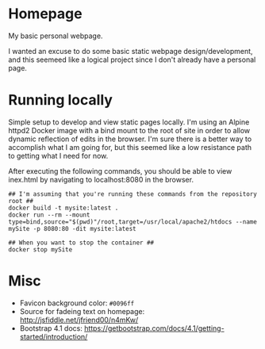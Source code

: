 # Homepage
My basic personal webpage.

I wanted an excuse to do some basic static webpage design/development, and this
seemeed like a logical project since I don't already have a personal page.

# Running locally

Simple setup to develop and view static pages locally. I'm using an Alpine
httpd2 Docker image with a bind mount to the root of site in order to
allow dynamic reflection of edits in the browser. I'm sure there is a
better way to accomplish what I am going for, but this seemed like a low
resistance path to getting what I need for now.

After executing the following commands, you should be able to view inex.html by
navigating to localhost:8080 in the browser.

```
## I'm assuming that you're running these commands from the repository root ##
docker build -t mysite:latest .
docker run --rm --mount type=bind,source="$(pwd)"/root,target=/usr/local/apache2/htdocs --name mySite -p 8080:80 -dit mysite:latest

## When you want to stop the container ##
docker stop mySite
```

# Misc

* Favicon background color: `#0096ff`
* Source for fadeing text on homepage: http://jsfiddle.net/jfriend00/n4mKw/
* Bootstrap 4.1 docs: https://getbootstrap.com/docs/4.1/getting-started/introduction/
